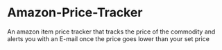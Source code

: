 # Amazon-Price-Tracker
An amazon item price tracker that tracks the price of the commodity and alerts you with an E-mail once the price goes lower than your set price
